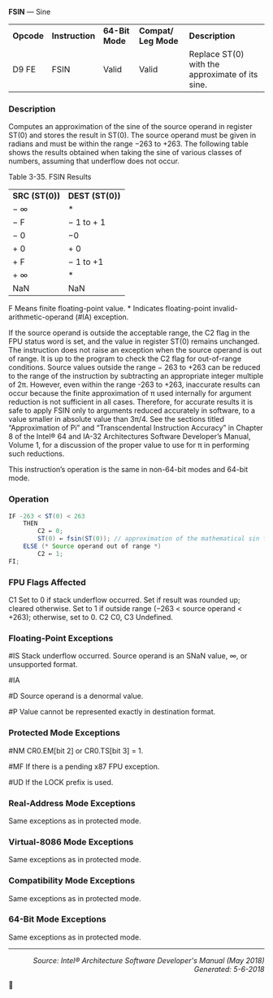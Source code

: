 <b>FSIN</b> — Sine
<table>
	<tr>
		<td><b>Opcode</b></td>
		<td><b>Instruction</b></td>
		<td><b>64-Bit Mode</b></td>
		<td><b>Compat/ Leg Mode</b></td>
		<td><b>Description</b></td>
	</tr>
	<tr>
		<td>D9 FE</td>
		<td>FSIN</td>
		<td>Valid</td>
		<td>Valid</td>
		<td>Replace ST(0) with the approximate of its sine.</td>
	</tr>
</table>


### Description
Computes an approximation of the sine of the source operand in register ST(0) and stores the result in ST(0). The
source operand must be given in radians and must be within the range −263 to +263. The following table shows the
results obtained when taking the sine of various classes of numbers, assuming that underflow does not occur.

Table 3-35.  FSIN Results
<table>
	<tr>
		<td><b>SRC (ST(0))</b></td>
		<td><b>DEST (ST(0))</b></td>
	</tr>
	<tr>
		<td>− ∞</td>
		<td>*</td>
	</tr>
	<tr>
		<td>− F</td>
		<td>− 1 to + 1</td>
	</tr>
	<tr>
		<td>− 0</td>
		<td>−0</td>
	</tr>
	<tr>
		<td>+ 0</td>
		<td>+ 0</td>
	</tr>
	<tr>
		<td>+ F</td>
		<td>− 1 to +1</td>
	</tr>
	<tr>
		<td>+ ∞</td>
		<td>*</td>
	</tr>
	<tr>
		<td>NaN</td>
		<td>NaN</td>
	</tr>
</table>

F Means finite floating-point value.
\* Indicates floating-point invalid-arithmetic-operand (\#IA) exception.

If the source operand is outside the acceptable range, the C2 flag in the FPU status word is set, and the value in
register ST(0) remains unchanged. The instruction does not raise an exception when the source operand is out of
range. It is up to the program to check the C2 flag for out-of-range conditions. Source values outside the range −
263 to +263 can be reduced to the range of the instruction by subtracting an appropriate integer multiple of 2π.
However, even within the range -263 to +263, inaccurate results can occur because the finite approximation of π
used internally for argument reduction is not sufficient in all cases. Therefore, for accurate results it is safe to apply
FSIN only to arguments reduced accurately in software, to a value smaller in absolute value than 3π/4. See the
sections titled “Approximation of Pi” and “Transcendental Instruction Accuracy” in Chapter 8 of the Intel® 64 and
IA-32 Architectures Software Developer’s Manual, Volume 1, for a discussion of the proper value to use for π in
performing such reductions.

This instruction’s operation is the same in non-64-bit modes and 64-bit mode.

### Operation

```java
IF -263 < ST(0) < 263
    THEN
        C2 ← 0;
        ST(0) ← fsin(ST(0)); // approximation of the mathematical sin function
    ELSE (* Source operand out of range *)
        C2 ← 1;
FI;
```
### FPU Flags Affected

C1
Set to 0 if stack underflow occurred.
Set if result was rounded up; cleared otherwise.
Set to 1 if outside range (−263 < source operand < +263); otherwise, set to 0.
C2
C0, C3
Undefined.

### Floating-Point Exceptions
<p>#IS
Stack underflow occurred.
Source operand is an SNaN value, ∞, or unsupported format.
<p>#IA
<p>#D
Source operand is a denormal value.
<p>#P
Value cannot be represented exactly in destination format.

### Protected Mode Exceptions

<p>#NM
CR0.EM[bit 2] or CR0.TS[bit 3] = 1.
<p>#MF
If there is a pending x87 FPU exception.
<p>#UD
If the LOCK prefix is used.

### Real-Address Mode Exceptions

Same exceptions as in protected mode.

### Virtual-8086 Mode Exceptions

Same exceptions as in protected mode.

### Compatibility Mode Exceptions

Same exceptions as in protected mode.

### 64-Bit Mode Exceptions

Same exceptions as in protected mode.

 --- 
<p align="right"><i>Source: Intel® Architecture Software Developer's Manual (May 2018)<br>Generated: 5-6-2018</i></p>

